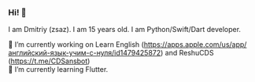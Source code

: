### Hi! 👋

I am Dmitriy (zsaz). I am 15 years old. I am Python/Swift/Dart developer. 

🔭 I’m currently working on Learn English (https://apps.apple.com/us/app/английский-язык-учим-c-нуля/id1479425872) and ReshuCDS (https://t.me/CDSansbot)</br>
🌱 I’m currently learning Flutter.


<!--
**superdima05/superdima05** is a ✨ _special_ ✨ repository because its `README.md` (this file) appears on your GitHub profile.

Here are some ideas to get you started:

- 🔭 I’m currently working on ...
- 🌱 I’m currently learning ...
- 👯 I’m looking to collaborate on ...
- 🤔 I’m looking for help with ...
- 💬 Ask me about ...
- 📫 How to reach me: ...
- 😄 Pronouns: ...
- ⚡ Fun fact: ...
-->
